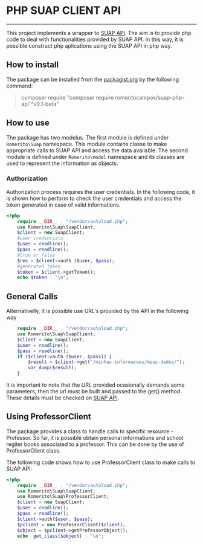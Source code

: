 # PHP SUAP CLIENT API
---
This project implements a wrapper to [SUAP API](https://bit.ly/2N10jvW). The aim is to provide php code to deal with functionalities provided by SUAP API. In this way, it is possible construct php aplications using the SUAP API in php way. 

## How to install

The package can be installed from the [packagist.org](https://packagist.org/packages/romeritocampos/suap-php-api) by the following command:
> composer require "composer require romeritocampos/suap-php-apiˆ^v0.1-beta"

## How to use

The package has two modelus. The first module is defined under ```Romerito\Suap``` namespace. This module contains classe to make appropriate calls to SUAP API and access the data available. The second module is defined under ```Romerito\model``` namespace and its classes are used to represent the information as objects.

### Authorization

Authorization process requires the user credentials. In the following code, it is shown how to perform to check the user credentials and access the token generated in case of valid informations.

```php
<?php 
	require __DIR__ . "/vendor/autoload.php";
	use Romerito\Suap\SuapClient;
	$client = new SuapClient;
	#user credentials
	$user = readline();
	$pass = readline();
	#true or false
	$res = $client->auth ($user, $pass);
	#generated token
	$token = $client->getToken();
	echo $token . "\n";
```

## General Calls
Alternativelly, it is possible use URL's provided by the API in the following way
```php
    require __DIR__ . "/vendor/autoload.php";
	use Romerito\Suap\SuapClient;
	$client = new SuapClient;
	$user = readline();
	$pass = readline();
	if ($client->auth ($user, $pass)) {
		$result = $client->get("/minhas-informacoes/meus-dados/");
		var_dump($result);
	}
````

It is important to note that the URL provided ocasionally demands some parameters, then the url must be built and passed to the get() method. These details must be checked on [SUAP API](https://bit.ly/2N10jvW).

## Using ProfessorClient

The package provides a class to handle calls to specific resource - Professor. So far, it is possible obtain personal informations and school regiter books associated to a professor. This can be done by the use of ProfessorClient class.

The following code shows how to use ProfessorClient class to make calls to SUAP API:

```php
<?php
	require __DIR__ . "/vendor/autoload.php";
	use Romerito\Suap\SuapClient;
	use Romerito\Suap\ProfessorClient;
	$client = new SuapClient;
	$user = readline();
	$pass = readline();
	$client->auth($user, $pass);
	$pclient = new ProfessorClient($client);
	$object = $pclient->getProfessorObject();
	echo  get_class($object) . "\n";
```

